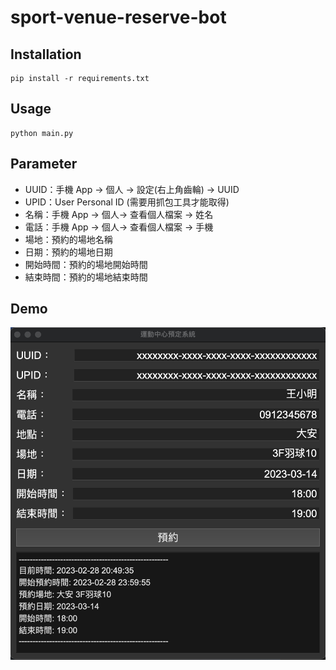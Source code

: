 # sport-venue-reserve-bot

## Installation
```
pip install -r requirements.txt
```

## Usage
```
python main.py
```

## Parameter
* UUID：手機 App -> 個人 -> 設定(右上角齒輪) -> UUID
* UPID：User Personal ID (需要用抓包工具才能取得)
* 名稱：手機 App -> 個人-> 查看個人檔案 -> 姓名
* 電話：手機 App -> 個人-> 查看個人檔案 -> 手機
* 場地：預約的場地名稱
* 日期：預約的場地日期
* 開始時間：預約的場地開始時間
* 結束時間：預約的場地結束時間

## Demo
![demo](images/demo.png)
